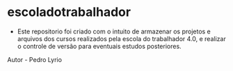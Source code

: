 # escoladotrabalhador
- Este repositorio foi criado com o intuito de armazenar os projetos e arquivos dos cursos realizados pela escola do trabalhador 4.0, e realizar o controle de versão para eventuais estudos posteriores.

Autor - Pedro Lyrio